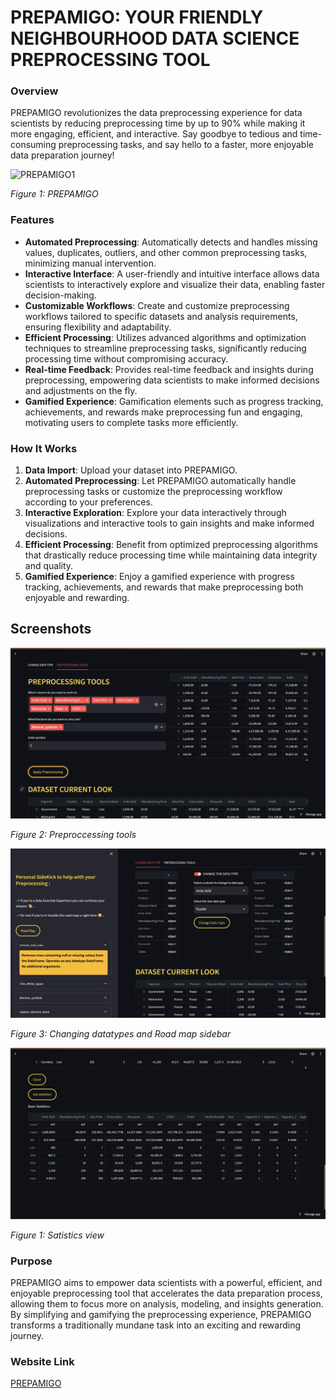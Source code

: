 # PREPAMIGO: YOUR FRIENDLY NEIGHBOURHOOD DATA SCIENCE PREPROCESSING TOOL

### Overview
PREPAMIGO revolutionizes the data preprocessing experience for data scientists by reducing preprocessing time by up to 90% while making it more engaging, efficient, and interactive. Say goodbye to tedious and time-consuming preprocessing tasks, and say hello to a faster, more enjoyable data preparation journey!



![PREPAMIGO1](https://github.com/Vishnu714/PREPAMIGO/assets/103439401/48a8114e-8ace-48a1-bc29-a23544de36dd)

*Figure 1: PREPAMIGO*

### Features
- **Automated Preprocessing**: Automatically detects and handles missing values, duplicates, outliers, and other common preprocessing tasks, minimizing manual intervention.
- **Interactive Interface**: A user-friendly and intuitive interface allows data scientists to interactively explore and visualize their data, enabling faster decision-making.
- **Customizable Workflows**: Create and customize preprocessing workflows tailored to specific datasets and analysis requirements, ensuring flexibility and adaptability.
- **Efficient Processing**: Utilizes advanced algorithms and optimization techniques to streamline preprocessing tasks, significantly reducing processing time without compromising accuracy.
- **Real-time Feedback**: Provides real-time feedback and insights during preprocessing, empowering data scientists to make informed decisions and adjustments on the fly.
- **Gamified Experience**: Gamification elements such as progress tracking, achievements, and rewards make preprocessing fun and engaging, motivating users to complete tasks more efficiently.

### How It Works
1. **Data Import**: Upload your dataset into PREPAMIGO.
2. **Automated Preprocessing**: Let PREPAMIGO automatically handle preprocessing tasks or customize the preprocessing workflow according to your preferences.
3. **Interactive Exploration**: Explore your data interactively through visualizations and interactive tools to gain insights and make informed decisions.
4. **Efficient Processing**: Benefit from optimized preprocessing algorithms that drastically reduce processing time while maintaining data integrity and quality.
5. **Gamified Experience**: Enjoy a gamified experience with progress tracking, achievements, and rewards that make preprocessing both enjoyable and rewarding.

## Screenshots

![PREPAMIGO2](PREPAMIGO2.png)

*Figure 2: Preproccessing tools*

![PREPAMIGO3](PREPAMIGO3.png)

*Figure 3: Changing datatypes and Road map sidebar*

![PREPAMIGO4](PREPAMIGO4.png)

*Figure 1: Satistics view*

### Purpose
PREPAMIGO aims to empower data scientists with a powerful, efficient, and enjoyable preprocessing tool that accelerates the data preparation process, allowing them to focus more on analysis, modeling, and insights generation. By simplifying and gamifying the preprocessing experience, PREPAMIGO transforms a traditionally mundane task into an exciting and rewarding journey.

### Website Link

[PREPAMIGO](https://prepamigo.streamlit.app/)




